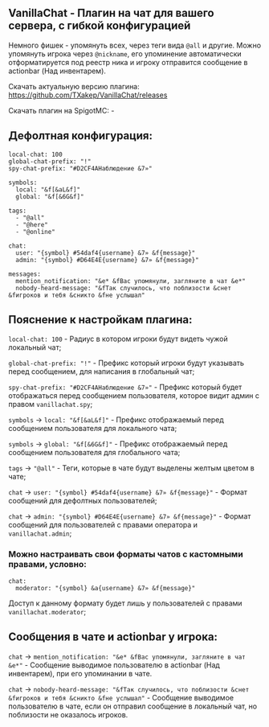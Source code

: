 ## VanillaChat - Плагин на чат для вашего сервера, с гибкой конфигурацией

Немного фишек - упомянуть всех, через теги вида `@all` и другие. Можно упомянуть игрока через `@nickname`, его упоминение автоматически отформатируется под реестр ника и игроку отправится сообщение в actionbar (Над инвентарем).

Cкачать актуальную версию плагина: https://github.com/TXakep/VanillaChat/releases

Скачать плагин на SpigotMC: -

## Дефолтная конфигурация:
```
local-chat: 100
global-chat-prefix: "!"
spy-chat-prefix: "#D2CF4AНаблюдение &7»"

symbols:
  local: "&f[&aL&f]"
  global: "&f[&6G&f]"

tags:
  - "@all"
  - "@here"
  - "@online"

chat:
  user: "{symbol} #54daf4{username} &7» &f{message}"
  admin: "{symbol} #D64E4E{username} &7» &f{message}"

messages:
  mention_notification: "&e* &fВас упомянули, загляните в чат &e*"
  nobody-heard-message: "&fТак случилось, что поблизости &cнет &fигроков и тебя &cникто &fне услышал"
```
## Пояснение к настройкам плагина:

`local-chat: 100` - Радиус в котором игроки будут видеть чужой локальный чат;

`global-chat-prefix: "!"` - Префикс который игроки будут указывать перед сообщением, для написания в глобальный чат;

`spy-chat-prefix: "#D2CF4AНаблюдение &7»"` - Префикс который будет отображаться перед сообщением пользователя, которое видит админ с правом `vanillachat.spy`;

`symbols` -> `local: "&f[&aL&f]"` - Префикс отображаемый перед сообщением пользователя для локального чата;

`symbols` -> `global: "&f[&6G&f]"` - Префикс отображаемый перед сообщением пользователя для глобального чата;

`tags` -> `"@all"` - Теги, которые в чате будут выделены желтым цветом в чате;

`chat` -> `user: "{symbol} #54daf4{username} &7» &f{message}"` - Формат сообщений для дефолтных пользователей;

`chat` -> `admin: "{symbol} #D64E4E{username} &7» &f{message}"` - Формат сообщений для пользователей с правами оператора и `vanillachat.admin`;

### Можно настраивать свои форматы чатов с кастомными правами, условно:
```
chat:
  moderator: "{symbol} &a{username} &7» &f{message}"
```
Доступ к данному формату будет лишь у пользователей с правами `vanillachat.moderator`;

## Сообщения в чате и actionbar у игрока:

`chat` -> `mention_notification: "&e* &fВас упомянули, загляните в чат &e*"` - Сообщение выводимое пользователю в actionbar (Над инвентарем), при его упоминании в чате.

`chat` -> `nobody-heard-message: "&fТак случилось, что поблизости &cнет &fигроков и тебя &cникто &fне услышал"` - Сообщение выводимое пользователю в чате, если он отправил сообщение в локальный чат, но поблизости не оказалось игроков.
